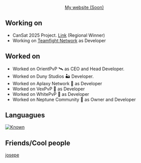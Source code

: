 <div align="center">
  <a href=https://mariodev.us>My website (Soon)</a>
</div>

## Working on
- CanSat 2025 Project. [Link](https://www.esa.int/Education/CanSat) (Regional Winner)
- Working on [Teamfight Network](https://discord.gg/teamfight) as Developer

## Worked on
- Worked on OrientPvP 🛰️ as CEO and Head Developer.
- Worked on Duny Studios 🏜️ Developer.
- Worked on Aplaxy Network 🐍 as Developer
- Worked on VexPvP 💜 as Developer
- Worked on WhitePvP 🦴 as Developer
- Worked on Neptune Community 💨 as Owner and Developer

## Languagues

[![Known](https://skillicons.dev/icons?i=python,java,javascript,nodejs,mysql,mongo,redis,express,nginx,react,nextjs,vite,vuejs)](https://skillicons.dev)

## Friends/Cool people
[josepe](https://github.com/hardcorefactions)
